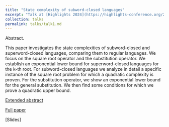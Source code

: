 ```yaml
---
title: "State complexity of subword-closed languages"
excerpt: "Talk at [Highlights 2024](https://highlights-conference.org/2024/cfp)"
collection: talks
permalink: talks/talk1.md
---
```


Abstract.

This paper investigates the state complexities of subword-closed and
superword-closed languages, comparing them to regular languages. We focus on
the square root operator and the substitution operator. We establish an exponential
lower bound for superword-closed languages for the k-th root. For subword-closed
languages we analyze in detail a specific instance of the square root problem for
which a quadratic complexity is proven. For the substitution operator, we show
an exponential lower bound for the general substitution. We then find some conditions for which we prove a quadratic upper bound.

[Extended abstract](/files/resume_lncs.pdf)

[Full paper](/files/papier_lncs.pdf)

[Slides]
